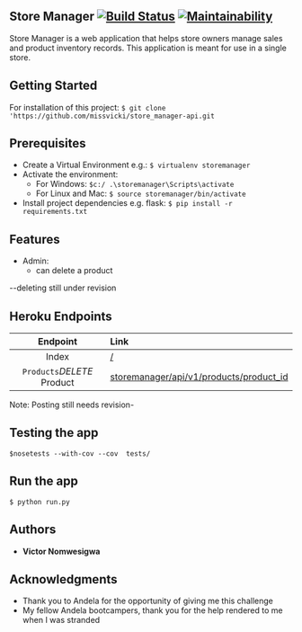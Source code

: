 ## Store Manager       [![**Build Status**](https://travis-ci.org/missvicki/store_manager-api.svg?branch=161281658-admin-delete-product)](https://travis-ci.org/missvicki/store_manager-api) [![Maintainability](https://api.codeclimate.com/v1/badges/a68f287f8f7b9bf13c07/maintainability)](https://codeclimate.com/github/missvicki/store_manager-api/maintainability)

Store Manager is a web application that helps store owners manage sales and product inventory records. This application is meant for use in a single store.    

## Getting Started

For installation of this project:  `$ git clone 'https://github.com/missvicki/store_manager-api.git`

## Prerequisites

* Create a Virtual Environment e.g.: `$ virtualenv storemanager`
* Activate the environment: 
    * For Windows: `$c:/ .\storemanager\Scripts\activate`
    * For Linux and Mac: `$ source storemanager/bin/activate`
* Install project dependencies e.g. flask: `$ pip install -r requirements.txt`

## Features

* Admin: 
    * can delete a product

--deleting still under revision

## Heroku Endpoints

|Endpoint|Link|
|:---:|:---|
|Index|[/](https://store-manager-api-.herokuapp.com/)|
|`Products`*DELETE* Product|[storemanager/api/v1/products/product_id](https://store-manager-api-.herokuapp.com/storemanager/api/v1/products/1)|


Note: Posting still needs revision-

## Testing the app

  `$nosetests --with-cov --cov  tests/`
  

## Run the app

`$ python run.py`

## Authors

* **Victor Nomwesigwa**

## Acknowledgments

* Thank you to Andela for the opportunity of giving me this challenge
* My fellow Andela bootcampers, thank you for the help rendered to me when I was stranded





